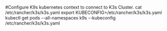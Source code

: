 
#Configure K9s kubernetes context to connect to K3s Cluster. 
cat /etc/rancher/k3s/k3s.yaml
export KUBECONFIG=/etc/rancher/k3s/k3s.yaml
kubectl get pods --all-namespaces
k9s --kubeconfig /etc/rancher/k3s/k3s.yaml



